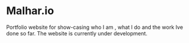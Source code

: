 # Malhar.io
Portfolio website for show-casing who I  am , what I do and the work Ive done so far.
The website is currently under development.
